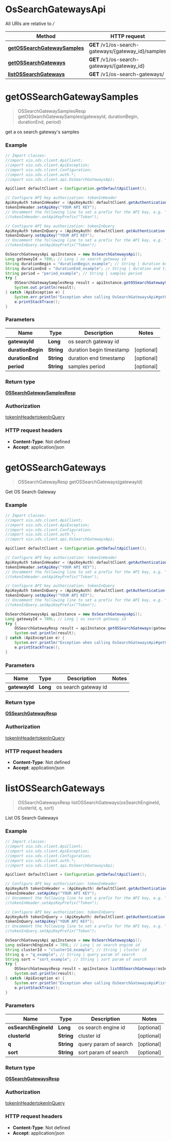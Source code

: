 # OsSearchGatewaysApi

All URIs are relative to */*

Method | HTTP request | Description
------------- | ------------- | -------------
[**getOSSearchGatewaySamples**](OsSearchGatewaysApi.md#getOSSearchGatewaySamples) | **GET** /v1/os-search-gateways/{gateway_id}/samples | 
[**getOSSearchGateways**](OsSearchGatewaysApi.md#getOSSearchGateways) | **GET** /v1/os-search-gateways/{gateway_id} | 
[**listOSSearchGateways**](OsSearchGatewaysApi.md#listOSSearchGateways) | **GET** /v1/os-search-gateways/ | 

<a name="getOSSearchGatewaySamples"></a>
# **getOSSearchGatewaySamples**
> OSSearchGatewaySamplesResp getOSSearchGatewaySamples(gatewayId, durationBegin, durationEnd, period)



get a os search gateway&#x27;s samples

### Example
```java
// Import classes:
//import xio.sds.client.ApiClient;
//import xio.sds.client.ApiException;
//import xio.sds.client.Configuration;
//import xio.sds.client.auth.*;
//import xio.sds.client.api.OsSearchGatewaysApi;

ApiClient defaultClient = Configuration.getDefaultApiClient();

// Configure API key authorization: tokenInHeader
ApiKeyAuth tokenInHeader = (ApiKeyAuth) defaultClient.getAuthentication("tokenInHeader");
tokenInHeader.setApiKey("YOUR API KEY");
// Uncomment the following line to set a prefix for the API key, e.g. "Token" (defaults to null)
//tokenInHeader.setApiKeyPrefix("Token");

// Configure API key authorization: tokenInQuery
ApiKeyAuth tokenInQuery = (ApiKeyAuth) defaultClient.getAuthentication("tokenInQuery");
tokenInQuery.setApiKey("YOUR API KEY");
// Uncomment the following line to set a prefix for the API key, e.g. "Token" (defaults to null)
//tokenInQuery.setApiKeyPrefix("Token");

OsSearchGatewaysApi apiInstance = new OsSearchGatewaysApi();
Long gatewayId = 789L; // Long | os search gateway id
String durationBegin = "durationBegin_example"; // String | duration begin timestamp
String durationEnd = "durationEnd_example"; // String | duration end timestamp
String period = "period_example"; // String | samples period
try {
    OSSearchGatewaySamplesResp result = apiInstance.getOSSearchGatewaySamples(gatewayId, durationBegin, durationEnd, period);
    System.out.println(result);
} catch (ApiException e) {
    System.err.println("Exception when calling OsSearchGatewaysApi#getOSSearchGatewaySamples");
    e.printStackTrace();
}
```

### Parameters

Name | Type | Description  | Notes
------------- | ------------- | ------------- | -------------
 **gatewayId** | **Long**| os search gateway id |
 **durationBegin** | **String**| duration begin timestamp | [optional]
 **durationEnd** | **String**| duration end timestamp | [optional]
 **period** | **String**| samples period | [optional]

### Return type

[**OSSearchGatewaySamplesResp**](OSSearchGatewaySamplesResp.md)

### Authorization

[tokenInHeader](../README.md#tokenInHeader)[tokenInQuery](../README.md#tokenInQuery)

### HTTP request headers

 - **Content-Type**: Not defined
 - **Accept**: application/json

<a name="getOSSearchGateways"></a>
# **getOSSearchGateways**
> OSSearchGatewayResp getOSSearchGateways(gatewayId)



Get OS Search Gateway

### Example
```java
// Import classes:
//import xio.sds.client.ApiClient;
//import xio.sds.client.ApiException;
//import xio.sds.client.Configuration;
//import xio.sds.client.auth.*;
//import xio.sds.client.api.OsSearchGatewaysApi;

ApiClient defaultClient = Configuration.getDefaultApiClient();

// Configure API key authorization: tokenInHeader
ApiKeyAuth tokenInHeader = (ApiKeyAuth) defaultClient.getAuthentication("tokenInHeader");
tokenInHeader.setApiKey("YOUR API KEY");
// Uncomment the following line to set a prefix for the API key, e.g. "Token" (defaults to null)
//tokenInHeader.setApiKeyPrefix("Token");

// Configure API key authorization: tokenInQuery
ApiKeyAuth tokenInQuery = (ApiKeyAuth) defaultClient.getAuthentication("tokenInQuery");
tokenInQuery.setApiKey("YOUR API KEY");
// Uncomment the following line to set a prefix for the API key, e.g. "Token" (defaults to null)
//tokenInQuery.setApiKeyPrefix("Token");

OsSearchGatewaysApi apiInstance = new OsSearchGatewaysApi();
Long gatewayId = 789L; // Long | os search gateway id
try {
    OSSearchGatewayResp result = apiInstance.getOSSearchGateways(gatewayId);
    System.out.println(result);
} catch (ApiException e) {
    System.err.println("Exception when calling OsSearchGatewaysApi#getOSSearchGateways");
    e.printStackTrace();
}
```

### Parameters

Name | Type | Description  | Notes
------------- | ------------- | ------------- | -------------
 **gatewayId** | **Long**| os search gateway id |

### Return type

[**OSSearchGatewayResp**](OSSearchGatewayResp.md)

### Authorization

[tokenInHeader](../README.md#tokenInHeader)[tokenInQuery](../README.md#tokenInQuery)

### HTTP request headers

 - **Content-Type**: Not defined
 - **Accept**: application/json

<a name="listOSSearchGateways"></a>
# **listOSSearchGateways**
> OSSearchGatewaysResp listOSSearchGateways(osSearchEngineId, clusterId, q, sort)



List OS Search Gateways

### Example
```java
// Import classes:
//import xio.sds.client.ApiClient;
//import xio.sds.client.ApiException;
//import xio.sds.client.Configuration;
//import xio.sds.client.auth.*;
//import xio.sds.client.api.OsSearchGatewaysApi;

ApiClient defaultClient = Configuration.getDefaultApiClient();

// Configure API key authorization: tokenInHeader
ApiKeyAuth tokenInHeader = (ApiKeyAuth) defaultClient.getAuthentication("tokenInHeader");
tokenInHeader.setApiKey("YOUR API KEY");
// Uncomment the following line to set a prefix for the API key, e.g. "Token" (defaults to null)
//tokenInHeader.setApiKeyPrefix("Token");

// Configure API key authorization: tokenInQuery
ApiKeyAuth tokenInQuery = (ApiKeyAuth) defaultClient.getAuthentication("tokenInQuery");
tokenInQuery.setApiKey("YOUR API KEY");
// Uncomment the following line to set a prefix for the API key, e.g. "Token" (defaults to null)
//tokenInQuery.setApiKeyPrefix("Token");

OsSearchGatewaysApi apiInstance = new OsSearchGatewaysApi();
Long osSearchEngineId = 789L; // Long | os search engine id
String clusterId = "clusterId_example"; // String | cluster id
String q = "q_example"; // String | query param of search
String sort = "sort_example"; // String | sort param of search
try {
    OSSearchGatewaysResp result = apiInstance.listOSSearchGateways(osSearchEngineId, clusterId, q, sort);
    System.out.println(result);
} catch (ApiException e) {
    System.err.println("Exception when calling OsSearchGatewaysApi#listOSSearchGateways");
    e.printStackTrace();
}
```

### Parameters

Name | Type | Description  | Notes
------------- | ------------- | ------------- | -------------
 **osSearchEngineId** | **Long**| os search engine id | [optional]
 **clusterId** | **String**| cluster id | [optional]
 **q** | **String**| query param of search | [optional]
 **sort** | **String**| sort param of search | [optional]

### Return type

[**OSSearchGatewaysResp**](OSSearchGatewaysResp.md)

### Authorization

[tokenInHeader](../README.md#tokenInHeader)[tokenInQuery](../README.md#tokenInQuery)

### HTTP request headers

 - **Content-Type**: Not defined
 - **Accept**: application/json

